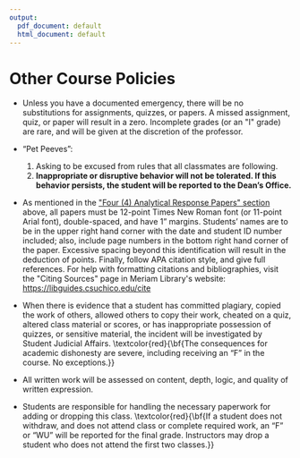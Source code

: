 ```yaml
---
output:
  pdf_document: default
  html_document: default
---
```

# Other Course Policies

- Unless you have a documented emergency, there will be no substitutions for assignments, quizzes, or papers. A missed assignment, quiz, or paper will result in a zero. Incomplete grades (or an "I" grade) are rare, and will be given at the discretion of the professor. 

- “Pet Peeves”:

    1. Asking to be excused from rules that all classmates are following.
    2. **Inappropriate or disruptive behavior will not be tolerated.  If this behavior persists, the student will be reported to the Dean’s Office.**
    
- As mentioned in the ["Four (4) Analytical Response Papers" section](#writing_assignments) above, all papers must be 12-point Times New Roman font (or 11-point Arial font), double-spaced, and have 1” margins. Students’ names are to be in the upper right hand corner with the date and student ID number included; also, include page numbers in the bottom right hand corner of the paper. Excessive spacing beyond this identification will result in the deduction of points.  Finally, follow APA citation style, and give full references. For help with formatting citations and bibliographies, visit the "Citing Sources" page in Meriam Library's website: https://libguides.csuchico.edu/cite

-	When there is evidence that a student has committed plagiary, copied the work of others, allowed others to copy their work, cheated on a quiz, altered class material or scores, or has inappropriate possession of quizzes, or sensitive material, the incident will be investigated by Student Judicial Affairs. \textcolor{red}{\bf{The consequences for academic dishonesty are severe, including receiving an “F” in the course. No exceptions.}}

-	All written work will be assessed on content, depth, logic, and quality of written expression.

- Students are responsible for handling the necessary paperwork for adding or dropping this class. \textcolor{red}{\bf{If a student does not withdraw, and does not attend class or complete required work, an “F” or “WU” will be reported for the final grade. Instructors may drop a student who does not attend the first two classes.}}

